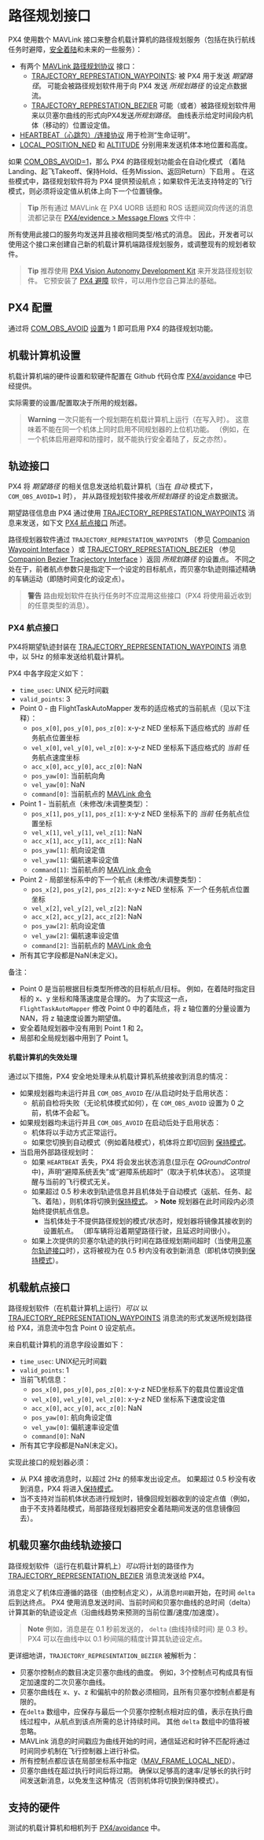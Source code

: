 # 路径规划接口

PX4 使用数个 MAVLink 接口来整合机载计算机的路径规划服务（包括在执行航线任务时避障，[安全着陆](../computer_vision/safe_landing.md)和未来的一些服务）：

- 有两个 [MAVLink 路径规划协议](https://mavlink.io/en/services/trajectory.html) 接口： 
  - [TRAJECTORY_REPRESTATION_WAYPOINTS](https://mavlink.io/en/messages/common.html#TRAJECTORY_REPRESENTATION_WAYPOINTS): 被 PX4 用于发送 *期望路径*。 可能会被路径规划软件用于向 PX4 发送 *所规划路径* 的设定点数据流。
  - [TRAJECTORY_REPRESTATION_BEZIER](https://mavlink.io/en/messages/common.html#TRAJECTORY_REPRESENTATION_BEZIER) 可能（或者）被路径规划软件用来以贝塞尔曲线的形式向PX4发送*所规划路径*。 曲线表示给定时间段内机体（移动的）位置设定值。
- [HEARTBEAT（心跳包）/连接协议](https://mavlink.io/en/services/heartbeat.html) 用于检测“生命证明”。
- [LOCAL_POSITION_NED](https://mavlink.io/en/messages/common.html#LOCAL_POSITION_NED) 和 [ALTITUDE](https://mavlink.io/en/messages/common.html#ALTITUDE) 分别用来发送机体本地位置和高度。

如果 [COM_OBS_AVOID=1](../advanced_config/parameter_reference.md#COM_OBS_AVOID)，那么 PX4 的路径规划功能会在自动化模式 （着陆Landing、起飞Takeoff、保持Hold、任务Mission、返回Return）下启用 。 在这些模式中，路径规划软件将为 PX4 提供预设航点；如果软件无法支持特定的飞行模式，则必须将设定值从机体上向下一个位置镜像。

> **Tip** 所有通过 MAVLink 在 PX4 UORB 话题和 ROS 话题间双向传送的消息流都记录在 [PX4/evidence > Message Flows](https://github.com/PX4/avoidance#message-flows) 文件中：

所有使用此接口的服务均发送并且接收相同类型/格式的消息。 因此，开发者可以使用这个接口来创建自己新的机载计算机端路径规划服务，或调整现有的规划者软件。

> **Tip** 推荐使用 [PX4 Vision Autonomy Development Kit](../complete_vehicles/px4_vision_kit.md) 来开发路径规划软件。 它预安装了 [ PX4 避障](https://github.com/PX4/avoidance#obstacle-detection-and-avoidance) 软件，可以用作您自己算法的基础。

## PX4 配置

通过将 [COM_OBS_AVOID](../advanced_config/parameter_reference.md#COM_OBS_AVOID) [设置](../advanced_config/parameters.md)为 1 即可启用 PX4 的路径规划功能。

## 机载计算机设置

机载计算机端的硬件设置和软硬件配置在 Github 代码仓库 [PX4/avoidance](https://github.com/PX4/avoidance#obstacle-detection-and-avoidance) 中已经提供。

实际需要的设置/配置取决于所用的规划器。

> **Warning** 一次只能有一个规划期在机载计算机上运行（在写入时）。 这意味着不能在同一个机体上同时启用不同规划器的上位机功能。 （例如，在一个机体启用避障和防撞时，就不能执行安全着陆了，反之亦然）。

<span id="waypoint_interface"></span>

## 轨迹接口

PX4 将 *期望路径* 的相关信息发送给机载计算机（当在 *自动* 模式下，`COM_OBS_AVOID=1` 时）， 并从路径规划软件接收*所规划路径* 的设定点数据流。

期望路径信息由 PX4 通过使用 [TRAJECTORY_REPRESTATION_WAYPOINTS](https://mavlink.io/en/messages/common.html#TRAJECTORY_REPRESENTATION_WAYPOINTS) 消息来发送，如下文 [PX4 航点接口](#px4_waypoint_interface) 所述。

路径规划器软件通过 `TRAJECTORY_REPRESTATION_WAYPOINTS` （参见 [Companion Waypoint Interface](#companion_waypoint_interface) ）或 [TRAJECTORY_REPRESTATION_BEZIER](https://mavlink.io/en/messages/common.html#TRAJECTORY_REPRESENTATION_BEZIER) （参见 [Companion Bezier Tracjectory Interface](#bezier_interface) ）返回 *所规划路径* 的设置点。 不同之处在于，前者航点参数只是指定下一个设定的目标航点，而贝塞尔轨迹则描述精确的车辆运动（即随时间变化的设定点）。

> **警告** 路由规划软件在执行任务时不应混用这些接口（PX4 将使用最近收到的任意类型的消息）。

<span id="px4_waypoint_interface"></span>

### PX4 航点接口

PX4将期望轨迹封装在 [TRAJECTORY_REPRESENTATION_WAYPOINTS](https://mavlink.io/en/messages/common.html#TRAJECTORY_REPRESENTATION_WAYPOINTS) 消息中，以 5Hz 的频率发送给机载计算机。

PX4 中各字段定义如下：

- `time_usec`: UNIX 纪元时间戳
- `valid_points`: 3
- Point 0 - 由 FlightTaskAutoMapper 发布的适应格式的当前航点（见以下注释）： 
  - `pos_x[0]`, `pos_y[0]`, `pos_z[0]`: x-y-z NED 坐标系下适应格式的 *当前* 任务航点位置坐标
  - `vel_x[0]`, `vel_y[0]`, `vel_z[0]`: x-y-z NED 坐标系下适应格式的 *当前* 任务航点速度坐标
  - `acc_x[0]`, `acc_y[0]`, `acc_z[0]`: NaN
  - `pos_yaw[0]`: 当前航向角
  - `vel_yaw[0]`: NaN
  - `command[0]`: 当前航点的 [MAVLink 命令](https://mavlink.io/en/messages/common.html#mav_commands) 
- Point 1 - 当前航点（未修改/未调整类型）： 
  - `pos_x[1]`, `pos_y[1]`, `pos_z[1]`: x-y-z NED 坐标系下的 *当前* 任务航点位置坐标
  - `vel_x[1]`, `vel_y[1]`, `vel_z[1]`: NaN
  - `acc_x[1]`, `acc_y[1]`, `acc_z[1]`: NaN
  - `pos_yaw[1]`: 航向设定值
  - `vel_yaw[1]`: 偏航速率设定值
  - `command[1]`: 当前航点的 [MAVLink 命令](https://mavlink.io/en/messages/common.html#mav_commands)
- Point 2 - 局部坐标系中的下一个航点 (未修改/未调整类型)： 
  - `pos_x[2]`, `pos_y[2]`, `pos_z[2]`: x-y-z NED 坐标系 *下一个* 任务航点位置坐标
  - `vel_x[2]`, `vel_y[2]`, `vel_z[2]`: NaN
  - `acc_x[2]`, `acc_y[2]`, `acc_z[2]`: NaN
  - `pos_yaw[2]`: 航向设定值
  - `vel_yaw[2]`: 偏航速率设定值
  - `command[2]`: 当前航点的 [MAVLink 命令](https://mavlink.io/en/messages/common.html#mav_commands)
- 所有其它字段都是NaN(未定义)。

<span id="type_adapted"></span>
备注：

- Point 0 是当前根据目标类型所修改的目标航点/目标。 例如，在着陆时指定目标的 x、y 坐标和降落速度是合理的。 为了实现这一点，`FlightTaskAutoMapper` 修改 Point 0 中的着陆点，将 z 轴位置的分量设置为 NAN，将 z 轴速度设置为期望值。
- 安全着陆规划器中没有用到 Point 1 和 2。
- 局部和全局规划器中用到了 Point 1。

<span id="companion-failure-handling"></span>

#### 机载计算机的失效处理

通过以下措施，PX4 安全地处理未从机载计算机系统接收到消息的情况：

- 如果规划器均未运行并且 `COM_OBS_AVOID` 在/从启动时处于启用状态： 
  - 航前自检将失败（无论机体模式如何），在 `COM_OBS_AVOID` 设置为 0 之前，机体不会起飞。
- 如果规划器均未运行并且 `COM_OBS_AVOID` 在启动后处于启用状态： 
  - 机体将以手动方式正常运行。
  - 如果您切换到自动模式（例如着陆模式），机体将立即切回到 [保持模式](../flight_modes/hold.md)。
- 当启用外部路径规划时： 
  - 如果 `HEARTBEAT` 丢失，PX4 将会发出状态消息(显示在 *QGroundControl* 中)，声明“避障系统丢失”或“避障系统超时”（取决于机体状态）。 这项提醒与当前的飞行模式无关。
  - 如果超过 0.5 秒未收到轨迹信息并且机体处于自动模式（返航、任务、起飞、着陆），则机体将切换到[保持模式](../flight_modes/hold.md)。 > **Note** 规划器在此时间段内必须始终提供航点信息。 
    - 当机体处于不提供路径规划的模式/状态时，规划器将镜像其接收到的设置航点。 （即车辆将沿着期望路径行驶，且延迟时间很小）。
  - 如果上次提供的贝塞尔轨迹的执行时间在路径规划期间超时（当使用[贝塞尔轨迹接口](#bezier_interface)时），这将被视为在 0.5 秒内没有收到新消息（即机体切换到[保持模式](../flight_modes/hold.md)）。

<span id="companion_waypoint_interface"></span>

## 机载航点接口

路径规划软件（在机载计算机上运行）*可以* 以[TRAJECTORY_REPRESENTATION_WAYPOINTS](https://mavlink.io/en/messages/common.html#TRAJECTORY_REPRESENTATION_WAYPOINTS) 消息流的形式发送所规划路径给 PX4，消息流中包含 Point 0 设定航点。

来自机载计算机的消息字段设置如下：

- `time_usec`: UNIX纪元时间戳
- `valid_points`: 1
- 当前飞机信息： 
  - `pos_x[0]`, `pos_y[0]`, `pos_z[0]`: x-y-z NED坐标系下的载具位置设定值
  - `vel_x[0]`, `vel_y[0]`, `vel_z[0]`: x-y-z NED 坐标系下速度设定值
  - `acc_x[0]`, `acc_y[0]`, `acc_z[0]`: NaN
  - `pos_yaw[0]`: 航向角设定值
  - `vel_yaw[0]`: 偏航速率设定值
  - `command[0]`: NaN
- 所有其它字段都是NaN(未定义)。

实现此接口的规划器必须：

- 从 PX4 接收消息时，以超过 2Hz 的频率发出设定点。 如果超过 0.5 秒没有收到消息，PX4 将进入[保持模式](../flight_modes/hold.md)。
- 当不支持对当前机体状态进行规划时，镜像回规划器收到的设定点值（例如，由于不支持着陆模式，局部路径规划器把安全着陆期间发送的信息镜像回去）。

<span id="bezier_interface"></span>

## 机载贝塞尔曲线轨迹接口

路径规划软件（运行在机载计算机上）*可以*将计划的路径作为 [TRAJECTORY_REPRESENTATION_BEZIER](https://mavlink.io/en/messages/common.html#TRAJECTORY_REPRESENTATION_BEZIER) 消息流发送给 PX4。

消息定义了机体应遵循的路径（由控制点定义），从消息`时间戳`开始，在时间 `delta` 后到达终点。 PX4 使用消息发送时间、当前时间和贝塞尔曲线的总时间（delta）计算其新的轨迹设定点（沿曲线趋势来预测的当前位置/速度/加速度）。

> **Note** 例如，消息是在 0.1 秒前发送的， `delta` (曲线持续时间) 是 0.3 秒。 PX4 可以在曲线中以 0.1 秒间隔的精度计算其轨迹设定点。

更详细地讲，`TRAJECTORY_REPRESENTATION_BEZIER` 被解析为：

- 贝塞尔控制点的数目决定贝塞尔曲线的曲度。 例如，3个控制点可构成具有恒定加速度的二次贝塞尔曲线。
- 贝塞尔曲线在 x、y、z 和偏航中的阶数必须相同，且所有贝塞尔控制点都是有限的。
- 在`delta` 数组中，应保存与最后一个贝塞尔控制点相对应的值，表示在执行曲线过程中，从航点到该点所需的总计持续时间。 其他 `delta` 数组中的值将被忽略。
- MAVLink 消息的时间戳应为曲线开始的时间，通信延迟和时钟不匹配将通过时间同步机制在飞行控制器上进行补偿。
- 所有控制点都应该在局部坐标系中指定（[MAV_FRAME_LOCAL_NED](https://mavlink.io/en/messages/common.html#MAV_FRAME_LOCAL_NED)）。
- 贝塞尔曲线在超过执行时间后将过期。 确保以足够高的速率/足够长的执行时间发送新消息，以免发生这种情况（否则机体将切换到保持模式）。

## 支持的硬件

测试的机载计算机和相机列于 [PX4/avoidance](https://github.com/PX4/avoidance#run-on-hardware) 中。

<!-- ## Further Information -->

<!-- @mrivi and @jkflying are the experts! -->

<!-- Issue with discussion : https://github.com/PX4/Devguide/issues/530 -->

<!-- PR for MAVLink docs: https://github.com/mavlink/mavlink-devguide/pull/133 -->